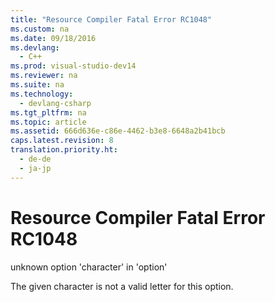 ```yaml
---
title: "Resource Compiler Fatal Error RC1048"
ms.custom: na
ms.date: 09/18/2016
ms.devlang: 
  - C++
ms.prod: visual-studio-dev14
ms.reviewer: na
ms.suite: na
ms.technology: 
  - devlang-csharp
ms.tgt_pltfrm: na
ms.topic: article
ms.assetid: 666d636e-c86e-4462-b3e8-6648a2b41bcb
caps.latest.revision: 8
translation.priority.ht: 
  - de-de
  - ja-jp
---
```

# Resource Compiler Fatal Error RC1048
unknown option 'character' in 'option'  
  
 The given character is not a valid letter for this option.